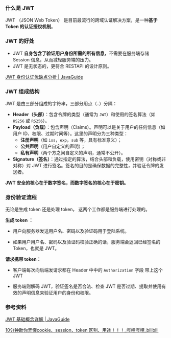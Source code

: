 ### 什么是 JWT

JWT （JSON Web Token） 是目前最流行的跨域认证解决方案，是一种**基于 Token 的认证授权机制**。 



### JWT 的好处

-  JWT **自身包含了验证用户身份所需的所有信息**，不需要在服务端存储 Session 信息，从而减轻服务端的压力。
- JWT 是无状态的，更符合 RESTAPI 的设计原则。

[JWT 身份认证优缺点分析 | JavaGuide](https://javaguide.cn/system-design/security/advantages-and-disadvantages-of-jwt.html#有效避免了-csrf-攻击)



### JWT 组成结构

JWT 是由三部分组成的字符串，三部分用点（`.`）分隔：

- **Header（头部）**：包含令牌的类型（通常为 `JWT`）和使用的签名算法（如 `HS256` 或 `RS256`）。
- **Payload（负载）**：包含声明（Claims）。声明可以是关于用户的任何信息（如用户 ID、权限、过期时间等）。这里的声明分为三种类型：
  - **注册声明**（如 `iss`，`exp`，`sub` 等，具有标准意义）；
  - **公共声明**（用户自定义的声明）；
  - **私有声明**（两个方之间自定义的声明，通常不公开）。
- **Signature（签名）**：通过指定的算法，结合头部和负载，使用密钥（对称或非对称）对 JWT 进行签名。签名的目的是确保数据的完整性，并验证令牌的发送者。

**JWT 安全的核心在于数字签名，而数字签名的核心在于密钥。**



### 身份验证流程

无论是生成 token 还是处理 token， 这两个工作都是服务端进行处理的。

**生成 token ：**

- 用户向服务器发送用户名、密码以及验证码用于登陆系统。

- 如果用户用户名、密码以及验证码校验正确的话，服务端会返回已经签名的 Token，也就是 JWT。

**请求携带 token：** 

- 客户端每次向后端发请求都在 Header 中中的 `Authorization` 字段 带上这个 JWT 

- 服务端则解码 JWT，验证签名是否合法、检查 JWT 是否过期、提取并使用有效的声明信息来验证用户的身份和权限。





### 参考资料

[JWT 基础概念详解 | JavaGuide](https://javaguide.cn/system-design/security/jwt-intro.html)

[10分钟助你弄懂cookie、session、token 区别、用途！！！_哔哩哔哩_bilibili](https://www.bilibili.com/video/BV1at421G7YC/?spm_id_from=333.1007.tianma.2-2-5.click&vd_source=52cd9a9deff2e511c87ff028e3bb01d2)